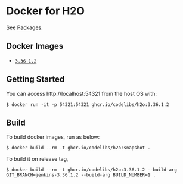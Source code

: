 Docker for H2O
=====

See [Packages](https://github.com/orgs/codelibs/packages/container/package/h2o).

## Docker Images

-   [`3.36.1.2`](https://github.com/codelibs/docker-h2o/blob/master/Dockerfile)

## Getting Started

You can access http://localhost:54321 from the host OS with:

```console
$ docker run -it -p 54321:54321 ghcr.io/codelibs/h2o:3.36.1.2
```

## Build

To build docker images, run as below:

```console
$ docker build --rm -t ghcr.io/codelibs/h2o:snapshot .
```

To build it on release tag,

```console
$ docker build --rm -t ghcr.io/codelibs/h2o:3.36.1.2 --build-arg GIT_BRANCH=jenkins-3.36.1.2 --build-arg BUILD_NUMBER=1 .
```

